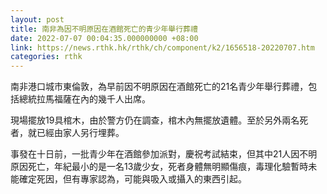 ```yaml
---
layout: post
title: 南非為因不明原因在酒館死亡的青少年舉行葬禮
date: 2022-07-07 00:04:35.000000000 +08:00
link: https://news.rthk.hk/rthk/ch/component/k2/1656518-20220707.htm
categories: rthk
---
```


南非港口城市東倫敦，為早前因不明原因在酒館死亡的21名青少年舉行葬禮，包括總統拉馬福薩在內的幾千人出席。

現場擺放19具棺木，由於警方仍在調查，棺木內無擺放遺體。至於另外兩名死者，就已經由家人另行埋葬。

事發在十日前，一批青少年在酒館參加派對，慶祝考試結束，但其中21人因不明原因死亡，年紀最小的是一名13歲少女，死者身體無明顯傷痕，毒理化驗暫時未能確定死因，但有專家認為，可能與吸入或攝入的東西引起。
